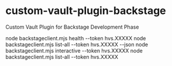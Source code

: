 # custom-vault-plugin-backstage

Custom Vault Plugin for Backstage Development Phase

node backstageclient.mjs health --token hvs.XXXXX
node backstageclient.mjs list-all --token hvs.XXXXX --json
node backstageclient.mjs interactive --token hvs.XXXXX
node backstageclient.mjs list-all --token hvs.XXXXX
